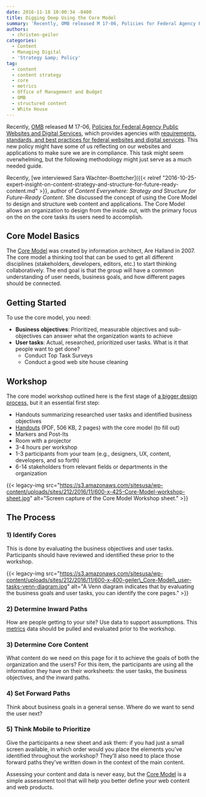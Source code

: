```yaml
---
date: 2016-11-18 10:00:34 -0400
title: Digging Deep Using the Core Model
summary: 'Recently, OMB released M 17-06, Policies for Federal Agency Public Websites and Digital Services, which provides agencies with requirements, standards, and best practices for federal websites and digital services. This new policy might have some of us reflecting on our websites and applications to make sure we are in compliance. This task might seem overwhelming, but the'
authors:
  - christen-geiler
categories:
  - Content
  - Managing Digital
  - 'Strategy &amp; Policy'
tag:
  - content
  - content strategy
  - core
  - metrics
  - Office of Management and Budget
  - OMB
  - structured content
  - White House
---
```


Recently, [OMB](https://www.whitehouse.gov/omb) released M 17-06, [Policies for Federal Agency Public Websites and Digital Services](https://www.whitehouse.gov/sites/default/files/omb/memoranda/2017/m-17-06.pdf), which provides agencies with [requirements, standards, and best practices for federal websites and digital services](https://www.WHATEVER/resources/). This new policy might have some of us reflecting on our websites and applications to make sure we are in compliance. This task might seem overwhelming, but the following methodology might just serve as a much needed guide.

Recently, [we interviewed Sara Wachter-Boettcher]({{< relref "2016-10-25-expert-insight-on-content-strategy-and-structure-for-future-ready-content.md" >}}, author of _Content Everywhere: Strategy and Structure for Future-Ready Content_. She discussed the concept of using the Core Model to design and structure web content and applications. The Core Model allows an organization to design from the inside out, with the primary focus on the on the core tasks its users need to accomplish.

## Core Model Basics

The [Core Model](http://www.slideshare.net/aregh/core-model-workshop) was created by information architect, Are Halland in 2007. The core model a thinking tool that can be used to get all different disciplines (stakeholders, developers, editors, etc.) to start thinking collaboratively. The end goal is that the group will have a common understanding of user needs, business goals, and how different pages should be connected.

## Getting Started

To use the core model, you need:

  * **Business objectives**: Prioritized, measurable objectives and sub-objectives can answer what the organization wants to achieve
  * **User tasks**: Actual, researched, prioritized user tasks. What is it that people want to get done? 
      * Conduct Top Task Surveys
      * Conduct a good web site house cleaning

## Workshop

The core model workshop outlined here is the first stage of [a bigger design process](http://alistapart.com/article/the-core-model-designing-inside-out-for-better-results), but it an essential first step:

  * Handouts summarizing researched user tasks and identified business objectives
  * [Handouts](http://iallenkelhet.no/wp-content/uploads/sites/2/2014/05/Ida-Aalen-Core-page-handouts.pdf) (PDF, 506 KB, 2 pages) with the core model (to fill out)
  * Markers and Post-Its
  * Room with a projector
  * 3-4 hours per workshop
  * 1-3 participants from your team (e.g., designers, UX, content, developers, and so forth)
  * 6-14 stakeholders from relevant fields or departments in the organization

{{< legacy-img src="https://s3.amazonaws.com/sitesusa/wp-content/uploads/sites/212/2016/11/600-x-425-Core-Model-workshop-sheet.jpg" alt="Screen capture of the Core Model Workshop sheet." >}}

## The Process

### **1) Identify Cores**

This is done by evaluating the business objectives and user tasks.  Participants should have reviewed and identified these prior to the workshop.

{{< legacy-img src="https://s3.amazonaws.com/sitesusa/wp-content/uploads/sites/212/2016/11/600-x-400-geiler\_Core-Model\_user-tasks-venn-diagram.jpg" alt="A Venn diagram indicates that by evaluating the business goals and user tasks, you can identify the core pages." >}}

### **2) Determine Inward Paths**

How are people getting to your site? Use data to support assumptions. This [metrics](https://www.WHATEVER/category/metrics/) data should be pulled and evaluated prior to the workshop.

### **3) Determine Core Content**

What content do we need on this page for it to achieve the goals of both the organization and the users? For this item, the participants are using all the information they have on their worksheets: the user tasks, the business objectives, and the inward paths.

### **4) Set Forward Paths**

Think about business goals in a general sense. Where do we want to send the user next?

### **5) Think Mobile to Prioritize**

Give the participants a new sheet and ask them: if you had just a small screen available, in which order would you place the elements you’ve identified throughout the workshop? They’ll also need to place those forward paths they’ve written down in the context of the main content.

Assessing your content and data is never easy, but the [Core Model](http://alistapart.com/article/the-core-model-designing-inside-out-for-better-results) is a simple assessment tool that will help you better define your web content and web products.